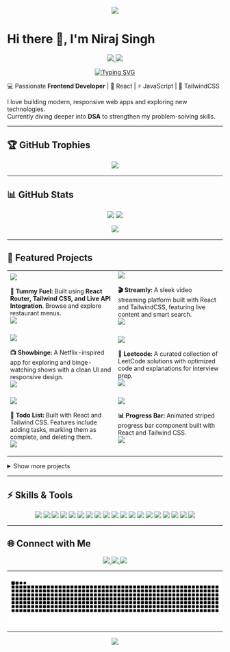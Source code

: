 <!-- Banner -->
<p align="center">
  <img src="https://capsule-render.vercel.app/api?type=waving&color=0:00C9FF,100:92FE9D&height=200&section=header&text=Niraj%20Singh%20🚀&fontSize=50&fontColor=ffffff"/>
</p>

# Hi there 👋, I'm Niraj Singh  
<p align="center">
  <a href="https://niraj-singh-portfolio.netlify.app/" target="_blank">
    <img src="https://img.shields.io/badge/💼 Portfolio-0A66C2?style=for-the-badge&logoColor=white"/>
  </a>
  <a href="https://drive.google.com/file/d/1uq6cBhnvJegjvglWm7RqOSkw1DtqCqcl/view?usp=sharing" target="_blank">
    <img src="https://img.shields.io/badge/📄 Resume-333333?style=for-the-badge&logoColor=white"/>
  </a>
</p>

<p align="center">
  <a href="https://git.io/typing-svg">
    <img src="https://readme-typing-svg.demolab.com?font=Fira+Code&pause=1000&color=00C9FF&center=true&vCenter=true&width=500&lines=Frontend+Developer;React+%7C+Redux+%7C+TailwindCSS;Open+Source+Contributor;Lifelong+Learner+%F0%9F%93%9A" alt="Typing SVG"/>
  </a>
</p>

💻 Passionate **Frontend Developer** | 🚀 React | ⚡ JavaScript | 🎨 TailwindCSS  

I love building modern, responsive web apps and exploring new technologies.  
Currently diving deeper into **DSA** to strengthen my problem-solving skills.  

---

## 🏆 GitHub Trophies  
<p align="center">
  <img src="https://github-profile-trophy.vercel.app/?username=niraj1903&cache_seconds=0&theme=algolia&no-frame=true&no-bg=true&margin-w=10&title=Commit,Followers,Stars,PullRequest,Issues,Repositories,Reviews" />
</p> 

---

## 📊 GitHub Stats  
<p align="center">
  <img src="https://github-readme-stats.vercel.app/api?username=niraj1903&show_icons=true&theme=radical&cache_seconds=0" height="160" />
  <img src="https://github-readme-streak-stats.herokuapp.com/?user=niraj1903&cache_seconds=0&theme=radical" height="160" />
</p>

<p align="center">
  <img src="https://github-readme-stats.vercel.app/api/top-langs/?username=niraj1903&layout=compact&theme=radical&cache_seconds=0"/>
</p>

---

## 🚀 Featured Projects

<table>
  <tr>
    <td width="50%" >
        <a href="https://tummyfuel.netlify.app/" target="_blank" style="display: block;">
          <img src="https://github-readme-stats.vercel.app/api/pin/?username=Niraj1903&repo=Tummy-Fuel&theme=radical&cache_seconds=0"/>
        </a>
        <p>
          <b>🍔 Tummy Fuel:</b> Built using <strong>React Router, Tailwind CSS, and Live API Integration</strong>. Browse and explore restaurant menus.<br>
          <a href="https://github.com/Niraj1903/Tummy-Fuel" target="_blank">
            <img src="https://img.shields.io/badge/Source-GitHub-181717?style=flat-square&logo=github&logoColor=white" />
          </a>
        </p>
      </td>
    <td width="50%" style="margin-top: 16px;">
      <a href="https://yt-streamly.netlify.app/">
        <img src="https://github-readme-stats.vercel.app/api/pin/?username=niraj1903&cache_seconds=0&cache_seconds=0&repo=streamly&theme=radical" />
      </a>
      <p>
        <b>🎬 Streamly:</b> A sleek video streaming platform built with React and TailwindCSS, featuring live content and smart search. <br>
        <a href="https://github.com/Niraj1903/streamly" target="_blank">
          <img src="https://img.shields.io/badge/Source-GitHub-181717?style=flat-square&logo=github&logoColor=white" />
        </a>
      </p>
    </td>
  </tr>
  <tr>
    <td width="50%">
      <a href="https://github.com/niraj1903/Showbinge">
        <img src="https://github-readme-stats.vercel.app/api/pin/?username=niraj1903&repo=Showbinge&theme=radical&cache_seconds=0" />
      </a>
      <p>
        <b>📺 Showbinge:</b> A Netflix-inspired app for exploring and binge-watching shows with a clean UI and responsive design. <br>
        <a href="https://github.com/Niraj1903/Showbinge" target="_blank">
          <img src="https://img.shields.io/badge/Source-GitHub-181717?style=flat-square&logo=github&logoColor=white" />
        </a>
      </p>
    </td>
    <td width="50%">
      <a href="https://github.com/niraj1903/Leetcode">
        <img src="https://github-readme-stats.vercel.app/api/pin/?username=niraj1903&repo=Leetcode&theme=radical&cache_seconds=0" />
      </a>
      <p>
        <b>🧩 Leetcode:</b> A curated collection of LeetCode solutions with optimized code and explanations for interview prep. <br>
        <a href="https://github.com/Niraj1903/Leetcode" target="_blank">
          <img src="https://img.shields.io/badge/Source-GitHub-181717?style=flat-square&logo=github&logoColor=white" />
        </a>
      </p>
    </td>
  </tr>
  <tr>
    <td width="50%" valign="top">
      <a href="https://todo-list-react-js-cra.netlify.app/">
        <img src="https://github-readme-stats.vercel.app/api/pin/?username=niraj1903&cache_seconds=0&repo=todolist&theme=radical&cache_seconds=0" />
      </a>
      <p>
        <b>📝 Todo List:</b> Built with React and Tailwind CSS. Features include adding tasks, marking them as complete, and deleting them. <br>
        <a href="https://github.com/Niraj1903/todolist" target="_blank">
          <img src="https://img.shields.io/badge/Source-GitHub-181717?style=flat-square&logo=github&logoColor=white" />
        </a>
      </p>
    </td>
    <td width="50%" valign="top">
      <a href="https://progressbar-reactjs.netlify.app/">
        <img src="https://github-readme-stats.vercel.app/api/pin/?username=niraj1903&cache_seconds=0&repo=progressbar&theme=radical" />
      </a>
      <p>
        <b>📊 Progress Bar:</b> Animated striped progress bar component built with React and Tailwind CSS. <br>
        <a href="https://github.com/Niraj1903/progressbar" target="_blank">
          <img src="https://img.shields.io/badge/Source-GitHub-181717?style=flat-square&logo=github&logoColor=white" />
        </a>
      </p>
    </td>
  </tr>
</table>


<details>
  <summary style="text-decoration:none; color:inherit;">Show more projects</summary>

  <table width="100%">
    <tr>
      <td width="50%" valign="top" style="padding-right: 1rem;">
        <a href="https://chips-inputs.netlify.app/" target="_blank" style="display: block; margin-bottom: 0.5rem;">
          <img src="https://github-readme-stats.vercel.app/api/pin/?username=Niraj1903&cache_seconds=0&repo=Chips-Input&theme=radical" />
        </a>
        <p>
          <b>🏷️ Chips Input:</b> A responsive tag input component built with <strong>React + Vite + Tailwind CSS</strong>. Add and remove chips easily. Live demo hosted on Netlify. <br>
          <a href="https://github.com/Niraj1903/Chips-Input" target="_blank">
            <img src="https://img.shields.io/badge/Source-GitHub-181717?style=flat-square&logo=github&logoColor=white" />
          </a>
        </p>
      </td>
      <td width="50%" valign="top" style="padding-left: 1rem;">
        <a href="https://accordian-react-js.netlify.app/" target="_blank" style="display: block; margin-bottom: 0.5rem;">
          <img src="https://github-readme-stats.vercel.app/api/pin/?username=niraj1903&repo=accordion&cache_seconds=0&theme=radical" />
        </a>
        <p>
          <b>📂 Accordion:</b> A clean, responsive React Accordion component built with Vite and Tailwind CSS, featuring smooth animations and intuitive UI. <br>
          <a href="https://github.com/Niraj1903/accordion" target="_blank">
            <img src="https://img.shields.io/badge/Source-GitHub-181717?style=flat-square&logo=github&logoColor=white" />
          </a>
        </p>
      </td>
    </tr>
    <tr>
      <td width="50%" valign="top" style="padding-right: 1rem;">
        <a href="https://pagination-react-js-dummy-json-data.netlify.app/" target="_blank" style="display: block; margin-bottom: 0.5rem;">
          <img src="https://github-readme-stats.vercel.app/api/pin/?username=Niraj1903&repo=Pagination&cache_seconds=0&theme=radical" />
        </a>
        <p>
          <b>📄 Pagination:</b> React Pagination UI using dummy JSON data and styled with Tailwind CSS. Built with Vite. <br>
          <a href="https://github.com/Niraj1903/Pagination" target="_blank">
            <img src="https://img.shields.io/badge/Source-GitHub-181717?style=flat-square&logo=github&logoColor=white" />
          </a>
        </p>
      </td>
      <td width="50%" valign="top" style="padding-left: 1rem;">
        <a href="https://nested-checkbox.netlify.app/" target="_blank" style="display: block; margin-bottom: 0.5rem;">
          <img src="https://github-readme-stats.vercel.app/api/pin/?username=Niraj1903&cache_seconds=0&repo=Nested-Checkbox&theme=radical"/>
        </a>
        <p>
          <b>✅ Nested Checkbox:</b> A multi-level checkbox tree built with <strong>React + Vite</strong>. <br>
          <a href="https://github.com/Niraj1903/Nested-Checkbox" target="_blank">
            <img src="https://img.shields.io/badge/Source-GitHub-181717?style=flat-square&logo=github&logoColor=white" />
          </a>
        </p>
      </td>
    </tr>
    <tr>
      <td width="50%" valign="top" style="padding-right: 1rem;">
        <a href="https://autocomplete-search-bar-reactjs.netlify.app/" target="_blank" style="display: block; margin-bottom: 0.5rem;">
          <img src="https://github-readme-stats.vercel.app/api/pin/?username=Niraj1903&repo=AutoComplete&cache_seconds=0&cache_seconds=0&theme=radical" />
        </a>
        <p>
          <b>🔍 Autocomplete Search Bar: React search bar with debouncing, caching, and dynamic results using Tailwind CSS. <br>
          <a href="https://github.com/Niraj1903/AutoComplete" target="_blank">
            <img src="https://img.shields.io/badge/Source-GitHub-181717?style=flat-square&logo=github&logoColor=white" />
          </a>
        </p>
      </td>
    </tr>
    
  </table>
</details>









---

## ⚡ Skills & Tools  

<p align="center">
  <!-- Languages & Frameworks -->
<img src="https://img.shields.io/badge/Code-Java-007396?logo=java&logoColor=white" />
<img src="https://img.shields.io/badge/Code-React-blue?logo=react&logoColor=white" />
<img src="https://img.shields.io/badge/Code-JavaScript-yellow?logo=javascript&logoColor=black" />
<img src="https://img.shields.io/badge/Code-TypeScript-3178C6?logo=typescript&logoColor=white" />
<img src="https://img.shields.io/badge/Style-HTML-E34F26?logo=html5&logoColor=white" />
<img src="https://img.shields.io/badge/Style-CSS-1572B6?logo=css3&logoColor=white" />
<img src="https://img.shields.io/badge/Style-TailwindCSS-38B2AC?logo=tailwind-css&logoColor=white" />
<img src="https://img.shields.io/badge/Library-Axios-5A29E4?logo=axios&logoColor=white" />
<img src="https://img.shields.io/badge/Library-Formik-0A3CFF?logo=formik&logoColor=white" />


  
  <!-- Testing -->
  <img src="https://img.shields.io/badge/Test-Jest-C21325?logo=jest&logoColor=white" />
  <img src="https://img.shields.io/badge/Test-RTL-FF4154?logo=testing-library&logoColor=white" />
  
  <!-- Build & Tools -->
  <img src="https://img.shields.io/badge/Build-CRA-61DAFB?logo=create-react-app&logoColor=white" />
  <img src="https://img.shields.io/badge/Tools-Babel-F9DC3E?logo=babel&logoColor=black" />
  <img src="https://img.shields.io/badge/Tools-GitHub-181717?logo=github&logoColor=white" />
  <img src="https://img.shields.io/badge/Tools-VSCode-007ACC?logo=visual-studio-code&logoColor=white" />
  <img src="https://img.shields.io/badge/CI-Jenkins-D24939?logo=jenkins&logoColor=white" />
  <img src="https://img.shields.io/badge/Graphics-SVG-FFB13B?logo=svg&logoColor=white" />
  <img src="https://img.shields.io/badge/Code%20Quality-SonarQube-4E9BCD?logo=sonarqube&logoColor=white" />
  <img src="https://img.shields.io/badge/State-Redux-764ABC?logo=redux&logoColor=white" />
</p>

---

## 🌐 Connect with Me  

<p align="center">
  <a href="https://www.linkedin.com/in/niraj1903">
    <img src="https://img.shields.io/badge/LinkedIn-0A66C2?logo=linkedin&logoColor=white"/>
  </a>
  <a href="mailto:nirajsingh1903@protonmail.com">
    <img src="https://img.shields.io/badge/Email-D14836?logo=gmail&logoColor=white" />
  </a>
  <a href="https://niraj-singh-portfolio.netlify.app/" target="_blank">
    <img src="https://img.shields.io/badge/Portfolio-111827?logo=vercel&logoColor=white" />
  </a>
</p>

---

![Snake animation](https://github.com/Niraj1903/Niraj1903/blob/output/github-contribution-grid-snake.svg?raw=true)

---

<!-- Footer Banner -->
<p align="center">
  <img src="https://capsule-render.vercel.app/api?type=waving&color=0:92FE9D,100:00C9FF&height=120&section=footer"/>
</p>
